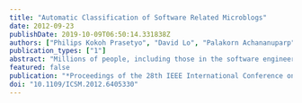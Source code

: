 ```yaml
---
title: "Automatic Classification of Software Related Microblogs"
date: 2012-09-23
publishDate: 2019-10-09T06:50:14.331838Z
authors: ["Philips Kokoh Prasetyo", "David Lo", "Palakorn Achananuparp", "Yuan Tian", "Ee-Peng Lim"]
publication_types: ["1"]
abstract: "Millions of people, including those in the software engineering communities have turned to microblogging services, such as Twitter, as a means to quickly disseminate information. A number of past studies by Treude et al., Storey, and Yuan et al. have shown that a wealth of interesting information is stored in these microblogs. However, microblogs also contain a large amount of noisy content that are less relevant to software developers in engineering software systems. In this work, we perform a preliminary study to investigate the feasibility of automatic classification of microblogs into two categories: relevant and irrelevant to engineering software systems. We extract features from the textual content of the microblogs and the titles of any URLs mentioned in the microblogs. These features are then used to learn a discriminative model used in classifying relevant and irrelevant microblogs. We show that our trained model can achieve a promising classification performance."
featured: false
publication: "*Proceedings of the 28th IEEE International Conference on Software Maintenance - ICSM '12*"
doi: "10.1109/ICSM.2012.6405330"
---
```


